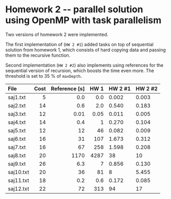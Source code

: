 # Homework 2 -- parallel solution using OpenMP with task parallelism

Two versions of homework 2 were implemented.

The first implementation of (`HW 2 #1`)
added tasks on top of sequential solution from homework 1,
which consists of hard copying data
and passing them to the recursive function.

Second implementation (`HW 2 #2`)
also implements using references for the sequential version of recursion,
which boosts the time even more.
The threshold is set to 35 % of `maxDepth`.

| File      | Cost | Reference \[s] | HW 1 | HW 2 #1 | HW 2 #2 |
|:----------|-----:|---------------:|-----:|:--------|:--------|
| saj1.txt  |    5 |            0.0 |  0.0 | 0.002   | 0.003   |
| saj2.txt  |   14 |            0.6 |  2.0 | 0.540   | 0.183   |
| saj3.txt  |   12 |           0.01 | 0.05 | 0.011   | 0.005   |
| saj4.txt  |   14 |            0.4 |    1 | 0.270   | 0.104   |
| saj5.txt  |   12 |             12 |   46 | 0.082   | 0.009   |
| saj6.txt  |   16 |             31 |  107 | 1.673   | 0.312   |
| saj7.txt  |   16 |             67 |  258 | 1.598   | 0.208   |
| saj8.txt  |   20 |           1170 | 4287 | 38      | 10      |
| saj9.txt  |   26 |            6.3 |    7 | 0.856   | 0.130   |
| saj10.txt |   20 |             36 |   81 | 8       | 5.455   |
| saj11.txt |   18 |            0.2 |  0.6 | 0.172   | 0.085   |
| saj12.txt |   22 |             72 |  313 | 94      | 17      |
